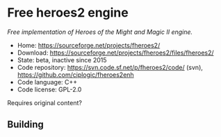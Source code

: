 # Free heroes2 engine

_Free implementation of Heroes of the Might and Magic II engine._

- Home: https://sourceforge.net/projects/fheroes2/
- Download: https://sourceforge.net/projects/fheroes2/files/fheroes2/
- State: beta, inactive since 2015
- Code repository: https://svn.code.sf.net/p/fheroes2/code/ (svn), https://github.com/ciplogic/fheroes2enh
- Code language: C++
- Code license: GPL-2.0

Requires original content?

## Building

